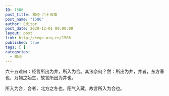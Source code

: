 ```yaml
---
ID: 1586
post_title: 难经·六十五难
post_name: "1586"
author: Editor
post_date: 2020-12-01 00:00:00
layout: post
link: http://kege.org.cn/1586
published: true
tags: [ ]
categories:
  - 难经
---
```

&#x516D;&#x5341;&#x4E94;&#x96BE;&#x66F0;&#xFF1A;&#x7ECF;&#x8A00;&#x6240;&#x51FA;&#x4E3A;&#x4E95;&#xFF0C;&#x6240;&#x5165;&#x4E3A;&#x5408;&#x3002;&#x5176;&#x6CD5;&#x5948;&#x4F55;&#xFF1F;&#x7136;&#xFF1A;&#x6240;&#x51FA;&#x4E3A;&#x4E95;&#xFF0C;&#x4E95;&#x8005;&#xFF0C;&#x4E1C;&#x65B9;&#x6625;&#x4E5F;&#xFF0C;&#x4E07;&#x7269;&#x4E4B;&#x59CB;&#x751F;&#xFF0C;&#x6545;&#x8A00;&#x6240;&#x51FA;&#x4E3A;&#x4E95;&#x4E5F;&#x3002;

&#x6240;&#x5165;&#x4E3A;&#x5408;&#xFF0C;&#x5408;&#x8005;&#xFF0C;&#x5317;&#x65B9;&#x4E4B;&#x51AC;&#x4E5F;&#xFF0C;&#x9633;&#x6C14;&#x5165;&#x85CF;&#xFF0C;&#x6545;&#x8A00;&#x6240;&#x5165;&#x4E3A;&#x5408;&#x4E5F;&#x3002;
